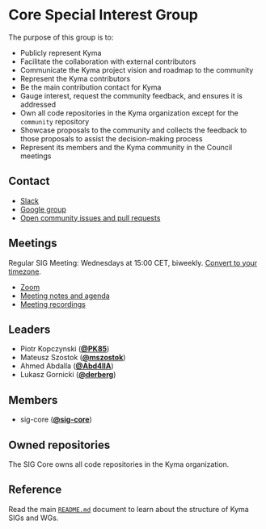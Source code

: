 # Core Special Interest Group

The purpose of this group is to:
* Publicly represent Kyma
* Facilitate the collaboration with external contributors
* Communicate the Kyma project vision and roadmap to the community
* Represent the Kyma contributors
* Be the main contribution contact for Kyma
* Gauge interest, request the community feedback, and ensures it is addressed
* Own all code repositories in the Kyma organization except for the `community` repository
* Showcase proposals to the community and collects the feedback to those proposals to assist the
decision-making process
* Represent its members and the Kyma community in the Council meetings

## Contact

* [Slack](https://kyma-community.slack.com/messages/CBP7LKRPS)
* [Google group](https://groups.google.com/forum/#!forum/kyma-sig-core)
* [Open community issues and pull requests](https://github.com/kyma-project/community/labels/sig%2Fcore)

## Meetings

Regular SIG Meeting: Wednesdays at 15:00 CET, biweekly. [Convert to your timezone](http://www.thetimezoneconverter.com/?t=15:00&tz=CET%20%28Central%20European%20Time%29).

* [Zoom](https://zoom.us/j/4794339038)
* [Meeting notes and agenda](https://docs.google.com/document/d/1vWleTon7sJIk0teee4SoVezS4mR3K8TlkvXkgLJwRD8)
* [Meeting recordings](https://www.youtube.com/watch?v=1DD5aCBnywQ&list=PL7PGl--iaIH9jnbT8yG_KOV3unv1iUILR)

## Leaders

* Piotr Kopczynski (**[@PK85](https://github.com/PK85)**)
* Mateusz Szostok (**[@mszostok](https://github.com/mszostok)**)
* Ahmed Abdalla (**[@Abd4llA](https://github.com/Abd4llA)**)
* Lukasz Gornicki (**[@derberg](https://github.com/derberg)**)

## Members

* sig-core (**[@sig-core](https://github.com/orgs/kyma-project/teams/sig-core/members)**)

## Owned repositories

The SIG Core owns all code repositories in the Kyma organization.

## Reference

Read the main [`README.md`](../README.md) document to learn about the structure of Kyma SIGs and WGs.
